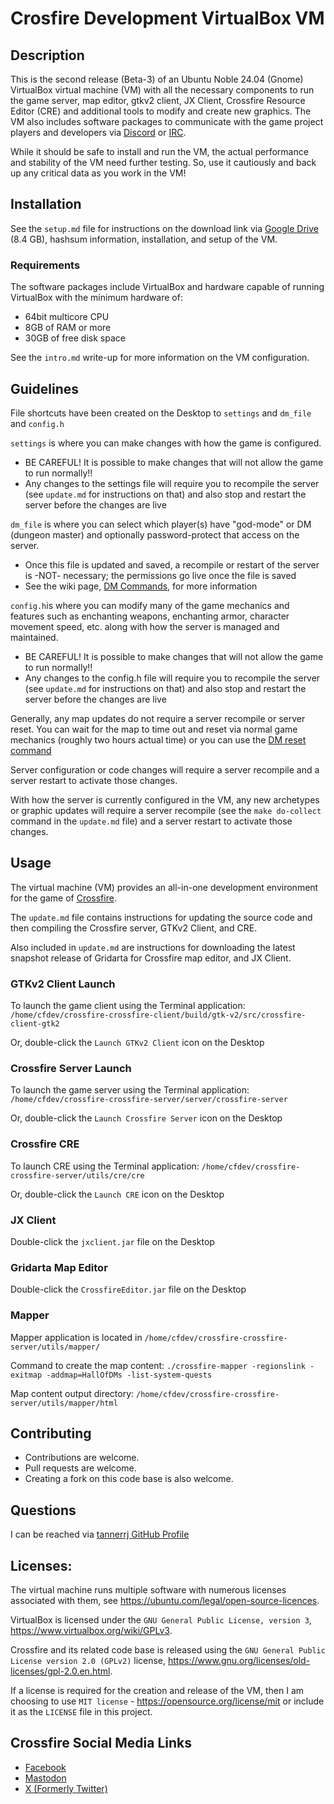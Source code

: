 # Crosfire Development VirtualBox VM

## Description

This is the second release (Beta-3) of an Ubuntu Noble 24.04 (Gnome) VirtualBox virtual machine (VM) with all the necessary components to run the game server, map editor, gtkv2 client, JX Client, Crossfire Resource Editor (CRE) and additional tools to modify and create new graphics. The VM also includes software packages to communicate with the game project players and developers via [Discord](https://crossfire.real-time.com/discord/) or [IRC](https://crossfire.real-time.com/irc/).

While it should be safe to install and run the VM, the actual performance and stability of the VM need further testing. So, use it cautiously and back up any critical data as you work in the VM!

## Installation

See the `setup.md` file for instructions on the download link via [Google Drive](https://drive.google.com/file/d/1u8HqgbKzEV-CLVOPdoNmlmHxIwsvjjDC/view?usp=sharing) (8.4 GB), hashsum information, installation, and setup of the VM.

### Requirements

The software packages include VirtualBox and hardware capable of running VirtualBox with the minimum hardware of:

 * 64bit multicore CPU
 * 8GB of RAM or more
 * 30GB of free disk space

See the `intro.md` write-up for more information on the VM configuration.

## Guidelines

File shortcuts have been created on the Desktop to `settings` and `dm_file` and `config.h`

`settings` is where you can make changes with how the game is configured.

 * BE CAREFUL! It is possible to make changes that will not allow the game to run normally!!
 * Any changes to the settings file will require you to recompile the server (see `update.md` for instructions on that) and also stop and restart the server before the changes are live

`dm_file` is where you can select which player(s) have "god-mode" or DM (dungeon master) and optionally password-protect that access on the server.

 * Once this file is updated and saved, a recompile or restart of the server is -NOT- necessary; the permissions go live once the file is saved
 * See the wiki page, [DM Commands](http://wiki.cross-fire.org/dokuwiki/doku.php/dm_commands), for more information

`config.h`is where you can modify many of the game mechanics and features such as enchanting weapons, enchanting armor, character movement speed, etc. along with how the server is managed and maintained.

 * BE CAREFUL! It is possible to make changes that will not allow the game to run normally!!
 * Any changes to the config.h file will require you to recompile the server (see `update.md` for instructions on that) and also stop and restart the server before the changes are live

Generally, any map updates do not require a server recompile or server reset. You can wait for the map to time out and reset via normal game mechanics (roughly two hours actual time) or you can use the [DM reset command](http://wiki.cross-fire.org/dokuwiki/doku.php/dm_commands#reset)

Server configuration or code changes will require a server recompile and a server restart to activate those changes.

With how the server is currently configured in the VM, any new archetypes or graphic updates will require a server recompile (see the `make do-collect` command in the `update.md` file) and a server restart to activate those changes.

## Usage

The virtual machine (VM) provides an all-in-one development environment for the game of [Crossfire](https://sourceforge.net/projects/crossfire/).

The `update.md` file contains instructions for updating the source code and then compiling the Crossfire server, GTKv2 Client, and CRE.

Also included in `update.md` are instructions for downloading the latest snapshot release of Gridarta for Crossfire map editor, and JX Client.

### GTKv2 Client Launch

To launch the game client using the Terminal application: `/home/cfdev/crossfire-crossfire-client/build/gtk-v2/src/crossfire-client-gtk2`

Or, double-click the `Launch GTKv2 Client` icon on the Desktop

### Crossfire Server Launch

To launch the game server using the Terminal application: `/home/cfdev/crossfire-crossfire-server/server/crossfire-server`

Or, double-click the `Launch Crossfire Server` icon on the Desktop

### Crossfire CRE

To launch CRE using the Terminal application: `/home/cfdev/crossfire-crossfire-server/utils/cre/cre`

Or, double-click the `Launch CRE` icon on the Desktop

### JX Client

Double-click the `jxclient.jar` file on the Desktop

### Gridarta Map Editor

Double-click the `CrossfireEditor.jar` file on the Desktop

### Mapper

Mapper application is located in `/home/cfdev/crossfire-crossfire-server/utils/mapper/`

Command to create the map content: `./crossfire-mapper -regionslink -exitmap -addmap=HallOfDMs -list-system-quests`

Map content output directory: `/home/cfdev/crossfire-crossfire-server/utils/mapper/html`

## Contributing

 * Contributions are welcome.
 * Pull requests are welcome.
 * Creating a fork on this code base is also welcome.

## Questions

I can be reached via [tannerrj GitHub Profile](https://github.com/tannerrj)

## Licenses:

The virtual machine runs multiple software with numerous licenses associated with them, see <https://ubuntu.com/legal/open-source-licences>.

VirtualBox is licensed under the `GNU General Public License, version 3`, <https://www.virtualbox.org/wiki/GPLv3>.

Crossfire and its related code base is released using the `GNU General Public License version 2.0 (GPLv2)` license, <https://www.gnu.org/licenses/old-licenses/gpl-2.0.en.html>.

If a license is required for the creation and release of the VM, then I am choosing to use `MIT license` - <https://opensource.org/license/mit> or include it as the `LICENSE` file in this project.


## Crossfire Social Media Links

 * [Facebook](https://www.facebook.com/crossfireproject/)
 * [Mastodon](https://mastodon.social/@crossfiremrpg)
 * [X (Formerly Twitter)](https://twitter.com/crossfiremrpg/)
